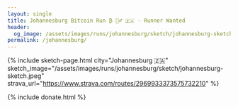 ```yaml
---
layout: single
title: Johannesburg Bitcoin Run ₿ 🏃‍♂️ 🇿🇦 - Runner Wanted
header:
  og_image: /assets/images/runs/johannesburg/sketch/johannesburg-sketch.jpeg
permalink: /johannesburg/
---
```


{% include sketch-page.html city="Johannesburg 🇿🇦" sketch_image="/assets/images/runs/johannesburg/sketch/johannesburg-sketch.jpeg" strava_url="https://www.strava.com/routes/2969933373575732210" %} 

{% include donate.html %}  
  
  
